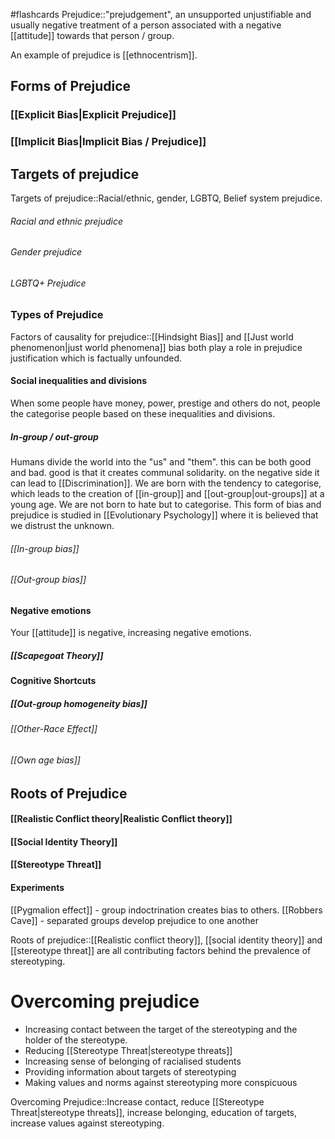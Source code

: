 #flashcards 
Prejudice::"prejudgement", an unsupported unjustifiable and usually negative treatment of a person associated with a negative [[attitude]] towards that person / group.
<!--SR:!2023-11-08,2,210-->

An example of prejudice is [[ethnocentrism]]. 

## Forms of Prejudice
### [[Explicit Bias|Explicit Prejudice]]
### [[Implicit Bias|Implicit Bias / Prejudice]]

## Targets of prejudice

Targets of prejudice::Racial/ethnic, gender, LGBTQ, Belief system prejudice.
<!--SR:!2023-11-07,2,246-->
###### Racial and ethnic prejudice
###### Gender prejudice
###### LGBTQ+ Prejudice

### Types of Prejudice
Factors of causality for prejudice::[[Hindsight Bias]] and [[Just world phenomenon|just world phenomena]] bias both play a role in prejudice justification which is factually unfounded.
<!--SR:!2023-11-07,3,250-->
#### Social inequalities and divisions
When some people have money, power, prestige and others do not, people the categorise people based on these inequalities and divisions. 
##### In-group / out-group
Humans divide the world into the "us" and "them". this can be both good and bad. good is that it creates communal solidarity. on the negative side it can lead to [[Discrimination]]. We are born with the tendency to categorise, which leads to the creation of [[in-group]] and [[out-group|out-groups]] at a young age. We are not born to hate but to categorise. This form of bias and prejudice is studied in [[Evolutionary Psychology]] where it is believed that we distrust the unknown.
###### [[In-group bias]]
###### [[Out-group bias]]

#### Negative emotions
Your [[attitude]] is negative, increasing negative emotions.
##### [[Scapegoat Theory]]

#### Cognitive Shortcuts
##### [[Out-group homogeneity bias]]
###### [[Other-Race Effect]]
###### [[Own age bias]]

## Roots of Prejudice
#### [[Realistic Conflict theory|Realistic Conflict theory]]

#### [[Social Identity Theory]]

#### [[Stereotype Threat]]

#### Experiments
[[Pygmalion effect]] - group indoctrination creates bias to others.
[[Robbers Cave]] - separated groups develop prejudice to one another

Roots of prejudice::[[Realistic conflict theory]], [[social identity theory]] and [[stereotype threat]] are all contributing factors behind the prevalence of stereotyping.
<!--SR:!2023-11-07,1,206-->
# Overcoming prejudice
* Increasing contact between the target of the stereotyping and the holder of the stereotype. 
* Reducing [[Stereotype Threat|stereotype threats]]
* Increasing sense of belonging of racialised students
* Providing information about targets of stereotyping
* Making values and norms against stereotyping more conspicuous

Overcoming Prejudice::Increase contact, reduce [[Stereotype Threat|stereotype threats]], increase belonging, education of targets, increase values against stereotyping.
<!--SR:!2023-11-07,1,206-->
